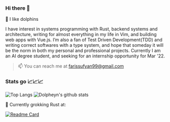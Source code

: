 ### Hi there 👋

🐬 I like dolphins

I have interest in systems programming with Rust, backend systems and architecture, writing for almost everything in my life in Vim, and building web apps with Vue.js. I’m also a fan of Test Driven Development(TDD) and writing correct softwares with a type system, and hope that someday it will be the norm in both my personal and professional projects. Currently I am an AI degree student, and seeking for an internship opportunity for Mar '22.

> 📫 You can reach me at farissufyan99@gmail.com

### Stats go 📈📈📈

![Top Langs](https://github-readme-stats.vercel.app/api/top-langs/?username=dolpheyn&theme=gruvbox&layout=compact&langs_count=8&exclude_repo=lnn)
![Dolpheyn's github stats](https://github-readme-stats.vercel.app/api?username=dolpheyn&count_private=true&show_icons=true&&theme=gruvbox&include_all_commits=true&custom_title=Dolpheyn%27s%20Github%20Stats)

🦀 Currently grokking Rust at:

[![Readme Card](https://github-readme-stats.vercel.app/api/pin/?username=dolpheyn&repo=rust-practice&&show_owner=true&theme=gruvbox)](https://github.com/dolpheyn/rust-practice)
